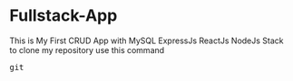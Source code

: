 # Fullstack-App
This is My First CRUD App with MySQL ExpressJs ReactJs NodeJs Stack 
<br/>
to clone my repository use this command
<pre>
git 
</pre>
